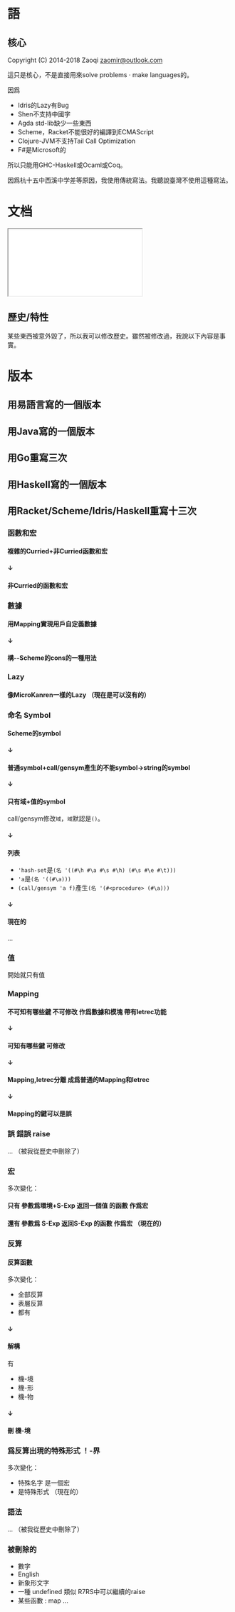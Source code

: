 語
==
核心
---
Copyright (C) 2014-2018  Zaoqi <zaomir@outlook.com>

這只是核心，不是直接用來solve problems · make languages的。

因爲
+ Idris的Lazy有Bug
+ Shen不支持中國字
+ Agda std-lib缺少一些東西
+ Scheme，Racket不能很好的編譯到ECMAScript
+ Clojure-JVM不支持Tail Call Optimization
+ F#是Microsoft的

所以只能用GHC-Haskell或Ocaml或Coq。

因爲杭十五中西溪中学差等原因，我使用傳統寫法。我聽說臺灣不使用這種寫法。

# 文档
<iframe src='the-language.github.io'>
</iframe>

歷史/特性
-------
某些東西被意外毀了，所以我可以修改歷史。雖然被修改過，我說以下內容是事實。

# 版本
## 用易語言寫的一個版本
## 用Java寫的一個版本
## 用Go重寫三次
## 用Haskell寫的一個版本
## 用Racket/Scheme/Idris/Haskell重寫十三次
### 函數和宏
#### 複雜的Curried+非Curried函數和宏
#### ↓
#### 非Curried的函數和宏
### 數據
#### 用Mapping實現用戶自定義數據
#### ↓
#### 構--Scheme的cons的一種用法
### Lazy
#### 像MicroKanren一樣的Lazy （現在是可以沒有的）
### 命名 Symbol
#### Scheme的symbol
#### ↓
#### 普通symbol+call/gensym產生的不能symbol->string的symbol
#### ↓
#### 只有域+值的symbol
call/gensym修改`域`，`域`默認是`()`。
#### ↓
#### 列表
+ `'hash-set`是`(名 '((#\h #\a #\s #\h) (#\s #\e #\t)))`
+ `'a`是`(名 '((#\a)))`
+ `(call/gensym 'a f)`產生`(名 '(#<procedure> (#\a)))`
#### ↓
#### 現在的
...
### 值
開始就只有值
### Mapping
#### 不可知有哪些鍵 不可修改 作爲數據和模塊 帶有letrec功能
#### ↓
#### 可知有哪些鍵 可修改
#### ↓
#### Mapping,letrec分離 成爲普通的Mapping和letrec
#### ↓
#### Mapping的鍵可以是誤
### 誤 錯誤 raise
... （被我從歷史中刪除了）
### 宏
多次變化：
#### 只有 參數爲環境+S-Exp 返回一個值 的函數 作爲宏
#### 還有 參數爲 S-Exp 返回S-Exp 的函數 作爲宏 （現在的）
### 反算
#### 反算函數
多次變化：
+ 全部反算
+ 表層反算
+ 都有
#### ↓
#### 解構
有
+ 機-境
+ 機-形
+ 機-物
#### ↓
#### 刪 機-境
### 爲反算出現的特殊形式 ！-界
多次變化：
+ 特殊名字 是一個宏
+ 是特殊形式 （現在的）
### 語法
... （被我從歷史中刪除了）
### 被刪除的
+ 數字
+ English
+ 新象形文字
+ 一種 undefined 類似 R7RS中可以繼續的raise
+ 某些函數 : map ...
